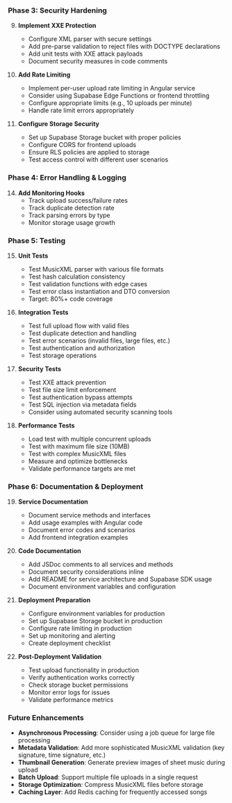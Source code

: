 ### Phase 3: Security Hardening

9. **Implement XXE Protection**
   - Configure XML parser with secure settings
   - Add pre-parse validation to reject files with DOCTYPE declarations
   - Add unit tests with XXE attack payloads
   - Document security measures in code comments

10. **Add Rate Limiting**
    - Implement per-user upload rate limiting in Angular service
    - Consider using Supabase Edge Functions or frontend throttling
    - Configure appropriate limits (e.g., 10 uploads per minute)
    - Handle rate limit errors appropriately

11. **Configure Storage Security**
    - Set up Supabase Storage bucket with proper policies
    - Configure CORS for frontend uploads
    - Ensure RLS policies are applied to storage
    - Test access control with different user scenarios

### Phase 4: Error Handling & Logging

14. **Add Monitoring Hooks**
    - Track upload success/failure rates
    - Track duplicate detection rate
    - Track parsing errors by type
    - Monitor storage usage growth

### Phase 5: Testing

15. **Unit Tests**
    - Test MusicXML parser with various file formats
    - Test hash calculation consistency
    - Test validation functions with edge cases
    - Test error class instantiation and DTO conversion
    - Target: 80%+ code coverage

16. **Integration Tests**
    - Test full upload flow with valid files
    - Test duplicate detection and handling
    - Test error scenarios (invalid files, large files, etc.)
    - Test authentication and authorization
    - Test storage operations

17. **Security Tests**
    - Test XXE attack prevention
    - Test file size limit enforcement
    - Test authentication bypass attempts
    - Test SQL injection via metadata fields
    - Consider using automated security scanning tools

18. **Performance Tests**
    - Load test with multiple concurrent uploads
    - Test with maximum file size (10MB)
    - Test with complex MusicXML files
    - Measure and optimize bottlenecks
    - Validate performance targets are met

### Phase 6: Documentation & Deployment

19. **Service Documentation**
    - Document service methods and interfaces
    - Add usage examples with Angular code
    - Document error codes and scenarios
    - Add frontend integration examples

20. **Code Documentation**
    - Add JSDoc comments to all services and methods
    - Document security considerations inline
    - Add README for service architecture and Supabase SDK usage
    - Document environment variables and configuration

21. **Deployment Preparation**
    - Configure environment variables for production
    - Set up Supabase Storage bucket in production
    - Configure rate limiting in production
    - Set up monitoring and alerting
    - Create deployment checklist

22. **Post-Deployment Validation**
    - Test upload functionality in production
    - Verify authentication works correctly
    - Check storage bucket permissions
    - Monitor error logs for issues
    - Validate performance metrics

### Future Enhancements

- **Asynchronous Processing**: Consider using a job queue for large file processing
- **Metadata Validation**: Add more sophisticated MusicXML validation (key signature, time signature, etc.)
- **Thumbnail Generation**: Generate preview images of sheet music during upload
- **Batch Upload**: Support multiple file uploads in a single request
- **Storage Optimization**: Compress MusicXML files before storage
- **Caching Layer**: Add Redis caching for frequently accessed songs
